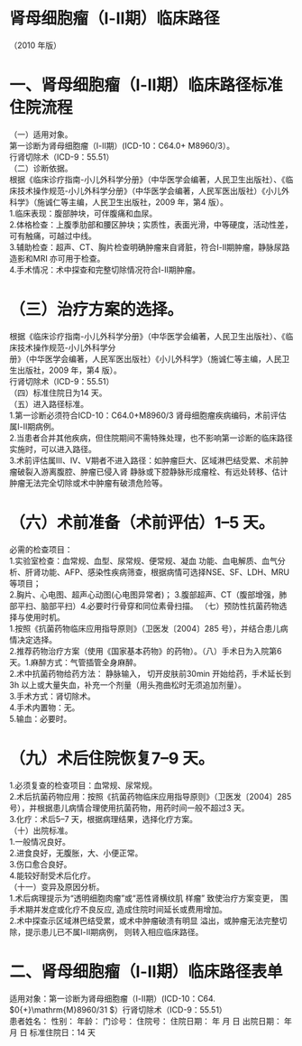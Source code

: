 # 肾母细胞瘤（Ⅰ-Ⅱ期）临床路径  
（2010 年版）  
# 一、肾母细胞瘤（Ⅰ-Ⅱ期）临床路径标准住院流程  
（一）适用对象。  
第一诊断为肾母细胞瘤（Ⅰ-Ⅱ期）(ICD-10：C64.0+ M8960/3）。  
行肾切除术（ICD-9：55.51）  
（二）诊断依据。  
根据《临床诊疗指南-小儿外科学分册》（中华医学会编著，人民卫生出版社）、《临床技术操作规范-小儿外科学分册》（中华医学会编著，人民军医出版社）《小儿外科学》（施诚仁等主编，人民卫生出版社，2009 年，第4 版）。  
1.临床表现：腹部肿块，可伴腹痛和血尿。  
2.体格检查：上腹季肋部和腰区肿块；实质性，表面光滑，中等硬度，活动性差，可有触痛，可越过中线。  
3.辅助检查：超声、CT、胸片检查明确肿瘤来自肾脏，符合Ⅰ-Ⅱ期肿瘤，静脉尿路造影和MRI 亦可用于检查。  
4.手术情况：术中探查和完整切除情况符合Ⅰ-Ⅱ期肿瘤。  
# （三）治疗方案的选择。  
根据《临床诊疗指南-小儿外科学分册》（中华医学会编著，人民卫生出版社）、《临床技术操作规范-小儿外科学分  
册》（中华医学会编著，人民军医出版社）《小儿外科学》（施诚仁等主编，人民卫生出版社，2009 年，第4 版）。  
行肾切除术（ICD-9：55.51）  
（四）标准住院日为14 天。  
（五）进入路径标准。  
1.第一诊断必须符合ICD-10：C64.0+M8960/3 肾母细胞瘤疾病编码，术前评估属Ⅰ-Ⅱ期病例。  
2.当患者合并其他疾病，但住院期间不需特殊处理，也不影响第一诊断的临床路径实施时，可以进入路径。  
3.术前评估属Ⅲ、Ⅳ、Ⅴ期者不进入路径：如肿瘤巨大、区域淋巴结受累、术前肿瘤破裂入游离腹腔、肿瘤已侵入肾 静脉或下腔静脉形成瘤栓、有远处转移、估计肿瘤无法完全切除或术中肿瘤有破溃危险等。  
# （六）术前准备（术前评估）1–5 天。  
必需的检查项目：  
1.实验室检查：血常规、血型、尿常规、便常规、凝血 功能、血电解质、血气分析、肝肾功能、AFP、感染性疾病筛查，根据病情可选择NSE、SF、LDH、MRU 等项目；  
2.胸片、心电图、超声心动图(心电图异常者)； 3.腹部超声、CT（腹部增强，肺部平扫、脑部平扫）4.必要时行骨穿和同位素骨扫描。 （七）预防性抗菌药物选择与使用时机。  
1.按照《抗菌药物临床应用指导原则》（卫医发〔2004〕285 号），并结合患儿病情决定选择。  
2.推荐药物治疗方案（使用《国家基本药物》的药物）。（八）手术日为入院第6 天。1.麻醉方式：气管插管全身麻醉。  
2.术中抗菌药物给药方法： 静脉输入， 切开皮肤前30min 开始给药，手术延长到3h 以上或大量失血，补充一个剂量（用头孢曲松时无须追加剂量）。  
3.手术方式：肾切除术。  
4.手术内置物：无。  
5.输血：必要时。  
# （九）术后住院恢复7–9 天。  
1.必须复查的检查项目：血常规、尿常规。  
2.术后抗菌药物应用：按照《抗菌药物临床应用指导原则》（卫医发〔2004〕285 号），并根据患儿病情合理使用抗菌药物，用药时间一般不超过3 天。  
3.化疗：术后5–7 天，根据病理结果，选择化疗方案。  
（十）出院标准。  
1.一般情况良好。  
2.进食良好，无腹胀，大、小便正常。  
3.伤口愈合良好。  
4.能较好耐受术后化疗。  
（十一）变异及原因分析。  
1.术后病理提示为“透明细胞肉瘤”或“恶性肾横纹肌 样瘤” 致使治疗方案变更， 围手术期并发症或化疗不良反应, 造成住院时间延长或费用增加。  
2.术中探查示区域淋巴结受累，或术中肿瘤破溃有明显 溢出，或肿瘤无法完整切除，提示患儿已不属Ⅰ-Ⅱ期病例， 则转入相应临床路径。  
# 二、肾母细胞瘤（Ⅰ-Ⅱ期）临床路径表单  
适用对象：第一诊断为肾母细胞瘤（Ⅰ-Ⅱ期）(ICD-10：C64. $0{+}\mathrm{M}8960/31 $）行肾切除术（ICD-9：55.51）  
患者姓名：             性别：     年龄：    门诊号：      住院号：             住院日期：    年    月    日  出院日期：    年    月    日  标准住院日：14 天  
